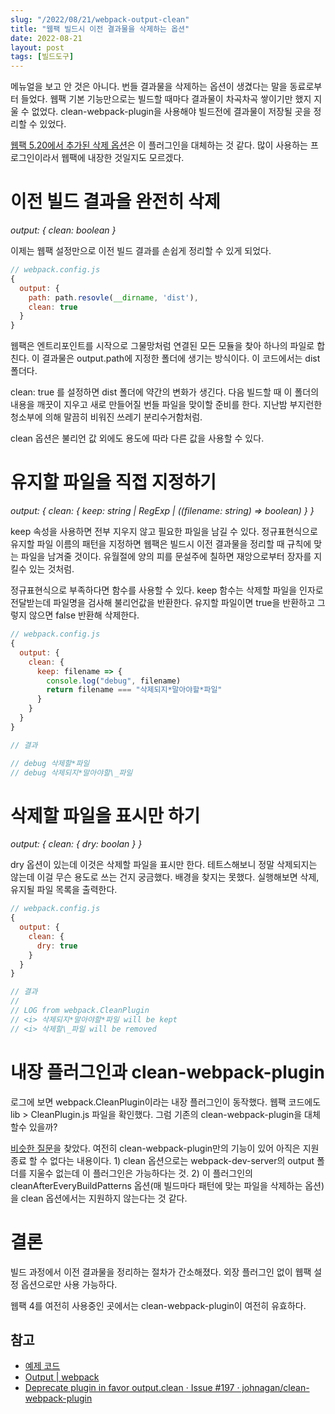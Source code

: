 ```yaml
---
slug: "/2022/08/21/webpack-output-clean"
title: "웹팩 빌드시 이전 결과물을 삭제하는 옵션"
date: 2022-08-21
layout: post
tags: [빌드도구]
---
```


메뉴얼을 보고 안 것은 아니다. 번들 결과물을 삭제하는 옵션이 생겼다는 말을 동료로부터 들었다. 웹팩 기본 기능만으로는 빌드할 때마다 결과물이 차곡차곡 쌓이기만 했지 지울 수 없었다. clean-webpack-plugin을 사용해야 빌드전에 결과물이 저장될 곳을 정리할 수 있었다.

[웹팩 5.20에서 추가된 삭제 옵션](https://webpack.js.org/configuration/output/#outputclean)은 이 플러그인을 대체하는 것 같다. 많이 사용하는 프로그인이라서 웹팩에 내장한 것일지도 모르겠다.

# 이전 빌드 결과을 완전히 삭제

_output: { clean: boolean }_

이제는 웹팩 설정만으로 이전 빌드 결과를 손쉽게 정리할 수 있게 되었다.

```js
// webpack.config.js
{
  output: {
    path: path.resovle(__dirname, 'dist'),
    clean: true
  }
}
```

웹팩은 엔트리포인트를 시작으로 그물망처럼 연결된 모든 모듈을 찾아 하나의 파일로 합친다. 이 결과물은 output.path에 지정한 폴더에 생기는 방식이다. 이 코드에서는 dist 폴더다.

clean: true 를 설정하면 dist 폴더에 약간의 변화가 생긴다. 다음 빌드할 때 이 폴더의 내용을 깨끗이 지우고 새로 만들어질 번들 파일을 맞이할 준비를 한다. 지난밤 부지런한 청소부에 의해 말끔히 비워진 쓰레기 분리수거함처럼.

clean 옵션은 불리언 값 외에도 용도에 따라 다른 값을 사용할 수 있다.

# 유지할 파일을 직접 지정하기

_output: { clean: { keep: string | RegExp | ((filename: string) => boolean) } }_

keep 속성을 사용하면 전부 지우지 않고 필요한 파일을 남길 수 있다. 정규표현식으로 유지할 파일 이름의 패턴을 지정하면 웹팩은 빌드시 이전 결과물을 정리할 때 규칙에 맞는 파일을 남겨줄 것이다. 유월절에 양의 피를 문설주에 칠하면 재앙으로부터 장자를 지킬수 있는 것처럼.

정규표현식으로 부족하다면 함수를 사용할 수 있다. keep 함수는 삭제할 파일을 인자로 전달받는데 파일명을 검사해 불리언값을 반환한다. 유지할 파일이면 true을 반환하고 그렇지 않으면 false 반환해 삭제한다.

```js
// webpack.config.js
{
  output: {
    clean: {
      keep: filename => {
        console.log("debug", filename)
        return filename === "삭제되지*말아야할*파일"
      }
    }
  }
}

// 결과

// debug 삭제할*파일
// debug 삭제되지*말아야할\_파일
```

# 삭제할 파일을 표시만 하기

_output: { clean: { dry: boolan } }_

dry 옵션이 있는데 이것은 삭제할 파일을 표시만 한다. 테트스해보니 정말 삭제되지는 않는데 이걸 무슨 용도로 쓰는 건지 궁금했다. 배경을 찾지는 못했다. 실행해보면 삭제, 유지될 파일 목록을 출력한다.

```js
// webpack.config.js
{
  output: {
    clean: {
      dry: true
    }
  }
}

// 결과
//
// LOG from webpack.CleanPlugin
// <i> 삭제되지*말아야할*파일 will be kept
// <i> 삭제할\_파일 will be removed
```

# 내장 플러그인과 clean-webpack-plugin

로그에 보면 webpack.CleanPlugin이라는 내장 플러그인이 동작했다. 웹팩 코드에도 lib > CleanPlugin.js 파일을 확인했다. 그럼 기존의 clean-webpack-plugin을 대체할수 있을까?

[비슷한 질문](https://github.com/johnagan/clean-webpack-plugin/issues/197)을 찾았다. 여전히 clean-webpack-plugin만의 기능이 있어 아직은 지원 종료 할 수 없다는 내용이다. 1) clean 옵션으로는 webpack-dev-server의 output 폴더를 지울수 없는데 이 플러그인은 가능하다는 것. 2) 이 플러그인의 cleanAfterEveryBuildPatterns 옵션(매 빌드마다 패턴에 맞는 파일을 삭제하는 옵션)을 clean 옵션에서는 지원하지 않는다는 것 같다.

# 결론

빌드 과정에서 이전 결과물을 정리하는 절차가 간소해졌다. 외장 플러그인 없이 웹팩 설정 옵션으로만 사용 가능하다.

웹팩 4를 여전히 사용중인 곳에서는 clean-webpack-plugin이 여전히 유효하다.

## 참고

- [예제 코드](https://github.com/jeonghwan-kim/2022-post-sample-code/tree/main/webpack-output-clean)
- [Output | webpack](https://webpack.js.org/configuration/output/#outputclean)
- [Deprecate plugin in favor output.clean · Issue #197 · johnagan/clean-webpack-plugin](https://github.com/johnagan/clean-webpack-plugin/issues/197)

